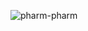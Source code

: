 ![pharm-pharm](https://user-images.githubusercontent.com/61176569/142865056-40994d48-a866-4c35-b03d-4361ecddb7d6.png)
